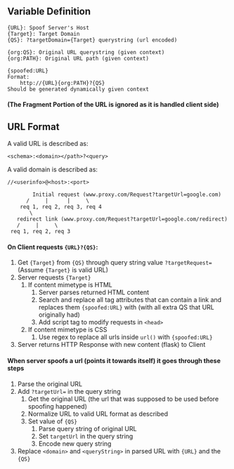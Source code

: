 ## Variable Definition

```text
{URL}: Spoof Server's Host
{Target}: Target Domain
{QS}: ?targetDomain={Target} querystring (url encoded)

{org:QS}: Original URL querystring (given context)
{org:PATH}: Original URL path (given context)

{spoofed:URL}
Format:
    http://{URL}{org:PATH}?{QS}
Should be generated dynamically given context
```

#### (The Fragment Portion of the URL is ignored as it is handled client side)

## URL Format

A valid URL is described as:

```text
<schema>:<domain></path>?<query>
```

A valid domain is described as:

```text
//<userinfo>@<host>:<port>
```

```text
        Initial request (www.proxy.com/Request?targetUrl=google.com)
      /     |      |     \
    req 1, req 2, req 3, req 4
       \
   redirect link (www.proxy.com/Request?targetUrl=google.com/redirect)
   /     |     \
 req 1, req 2, req 3
```

#### On Client requests `{URL}?{QS}`:

1. Get `{Target}` from `{QS}` through query string value `?targetRequest=` (Assume `{Target}` is valid URL)
1. Server requests `{Target}`
    1. If content mimetype is HTML
        1. Server parses returned HTML content
        1. Search and replace all tag attributes that can contain a link and replaces them `{spoofed:URL}` with  (with all extra QS that URL originally had)
        1. Add script tag to modify requests in `<head>`
    1. If content mimetype is CSS
        1. Use regex to replace all urls inside `url()` with `{spoofed:URL}`
1. Server returns HTTP Response with new content (flask) to Client

#### When server spoofs a url (points it towards itself) it goes through these steps

1. Parse the original URL
1. Add `?targetUrl=` in the query string
    1. Get the original URL (the url that was supposed to be used before spoofing happened)
    1. Normalize URL to valid URL format as described
    1. Set value of `{QS}`
        1. Parse query string of original URL
        1. Set `targetUrl` in the query string
        1. Encode new query string
1. Replace `<domain>` and `<queryString>` in parsed URL with `{URL}` and the `{QS}`
